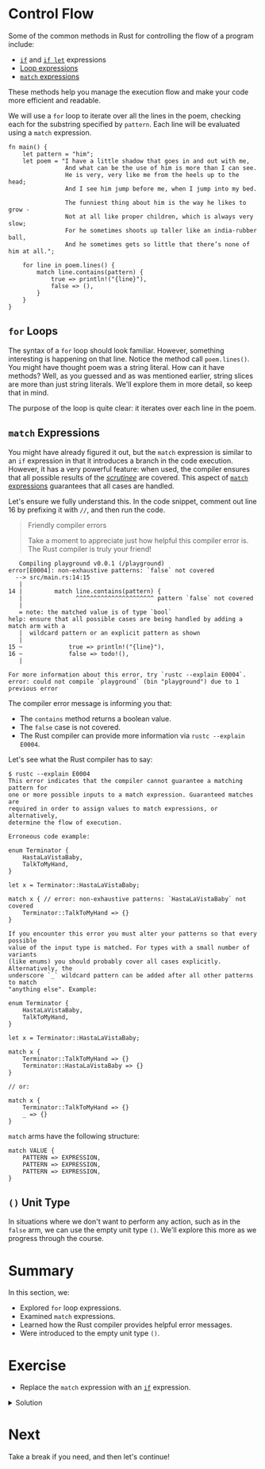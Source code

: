 # Control Flow

Some of the common methods in Rust for controlling the flow of a program
include:

- [`if`] and [`if let`] expressions
- [Loop expressions]
- [`match` expressions]

These methods help you manage the execution flow and make your code more
efficient and readable.

We will use a `for` loop to iterate over all the lines in the poem, checking
each for the substring specified by `pattern`. Each line will be evaluated using
a `match` expression.

```rust,editable
fn main() {
    let pattern = "him";
    let poem = "I have a little shadow that goes in and out with me,
                And what can be the use of him is more than I can see.
                He is very, very like me from the heels up to the head;
                And I see him jump before me, when I jump into my bed.

                The funniest thing about him is the way he likes to grow -
                Not at all like proper children, which is always very slow;
                For he sometimes shoots up taller like an india-rubber ball,
                And he sometimes gets so little that there’s none of him at all.";

    for line in poem.lines() {
        match line.contains(pattern) {
            true => println!("{line}"),
            false => (),
        }
    }
}
```

## `for` Loops

The syntax of a `for` loop should look familiar. However, something interesting
is happening on that line. Notice the method call `poem.lines()`. You might have
thought poem was a string literal. How can it have methods? Well, as you guessed
and as was mentioned earlier, string slices are more than just string literals.
We'll explore them in more detail, so keep that in mind.

The purpose of the loop is quite clear: it iterates over each line in the poem.

## `match` Expressions

You might have already figured it out, but the `match` expression is similar to
an `if` expression in that it introduces a branch in the code execution.
However, it has a very powerful feature: when used, the compiler ensures that
all possible results of the [_scrutinee_] are covered. This aspect of [`match`
expressions] guarantees that all cases are handled.

Let's ensure we fully understand this. In the code snippet, comment out line 16
by prefixing it with `//`, and then run the code.

> Friendly compiler errors
>
> Take a moment to appreciate just how helpful this compiler error is. The Rust
> compiler is truly your friend!

```text
   Compiling playground v0.0.1 (/playground)
error[E0004]: non-exhaustive patterns: `false` not covered
  --> src/main.rs:14:15
   |
14 |         match line.contains(pattern) {
   |               ^^^^^^^^^^^^^^^^^^^^^^ pattern `false` not covered
   |
   = note: the matched value is of type `bool`
help: ensure that all possible cases are being handled by adding a match arm with a
   |  wildcard pattern or an explicit pattern as shown
   |
15 ~             true => println!("{line}"),
16 ~             false => todo!(),
   |

For more information about this error, try `rustc --explain E0004`.
error: could not compile `playground` (bin "playground") due to 1 previous error
```

The compiler error message is informing you that:

- The `contains` method returns a boolean value.
- The `false` case is not covered.
- The Rust compiler can provide more information via `rustc --explain E0004`.

Let's see what the Rust compiler has to say:

```rust,noplayground
$ rustc --explain E0004
This error indicates that the compiler cannot guarantee a matching pattern for
one or more possible inputs to a match expression. Guaranteed matches are
required in order to assign values to match expressions, or alternatively,
determine the flow of execution.

Erroneous code example:

enum Terminator {
    HastaLaVistaBaby,
    TalkToMyHand,
}

let x = Terminator::HastaLaVistaBaby;

match x { // error: non-exhaustive patterns: `HastaLaVistaBaby` not covered
    Terminator::TalkToMyHand => {}
}

If you encounter this error you must alter your patterns so that every possible
value of the input type is matched. For types with a small number of variants
(like enums) you should probably cover all cases explicitly. Alternatively, the
underscore `_` wildcard pattern can be added after all other patterns to match
"anything else". Example:

enum Terminator {
    HastaLaVistaBaby,
    TalkToMyHand,
}

let x = Terminator::HastaLaVistaBaby;

match x {
    Terminator::TalkToMyHand => {}
    Terminator::HastaLaVistaBaby => {}
}

// or:

match x {
    Terminator::TalkToMyHand => {}
    _ => {}
}
```

`match` arms have the following structure:

```text
match VALUE {
    PATTERN => EXPRESSION,
    PATTERN => EXPRESSION,
    PATTERN => EXPRESSION,
}
```

## `()` Unit Type

In situations where we don't want to perform any action, such as in the `false`
arm, we can use the empty unit type `()`. We'll explore this more as we progress
through the course.

# Summary

In this section, we:

- Explored `for` loop expressions.
- Examined `match` expressions.
- Learned how the Rust compiler provides helpful error messages.
- Were introduced to the empty unit type `()`.

# Exercise

- Replace the `match` expression with an [`if`] expression.

<details>
<summary>Solution</summary>

```rust,editable
fn main() {
    let pattern = "him";
    let poem = "I have a little shadow that goes in and out with me,
                And what can be the use of him is more than I can see.
                He is very, very like me from the heels up to the head;
                And I see him jump before me, when I jump into my bed.

                The funniest thing about him is the way he likes to grow -
                Not at all like proper children, which is always very slow;
                For he sometimes shoots up taller like an india-rubber ball,
                And he sometimes gets so little that there’s none of him at all.";

    for line in poem.lines() {
        if line.contains(pattern) {
            println!("{line}");
        }
    }
}
```

</details>

# Next

Take a break if you need, and then let's continue!

[`if`]:
  https://doc.rust-lang.org/reference/expressions/if-expr.html#if-expressions
[`if let`]:
  https://doc.rust-lang.org/reference/expressions/if-expr.html#if-let-expressions
[loop expressions]:
  https://doc.rust-lang.org/reference/expressions/loop-expr.html
[`match` expressions]:
  https://doc.rust-lang.org/reference/expressions/match-expr.html
[_scrutinee_]: https://doc.rust-lang.org/reference/glossary.html#scrutinee
